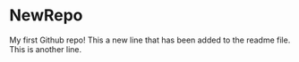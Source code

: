 # NewRepo
My first Github repo!
This a new line that has been added to the readme file.
This is another line.
